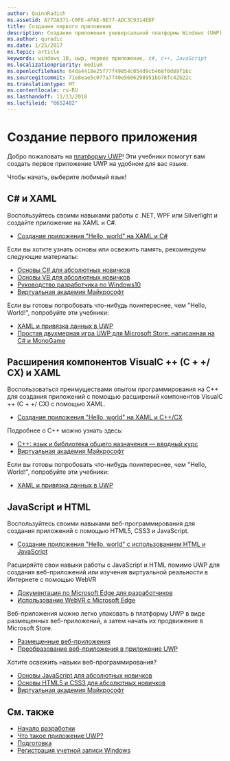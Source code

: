 ```yaml
---
author: QuinnRadich
ms.assetid: A77DA371-C0FE-4FAE-9E77-ADC3C9314EDF
title: Создание первого приложения
description: Создание приложения универсальной платформы Windows (UWP) для Windows10 на своем любимом языке программирования.
ms.author: quradic
ms.date: 1/25/2017
ms.topic: article
keywords: windows 10, uwp, первое приложение, c#, c++, JavaScript
ms.localizationpriority: medium
ms.openlocfilehash: 64da4418e25f77f49854c054d9cb468f0d89f16c
ms.sourcegitcommit: 71e8eae5c077a7740e5606298951bb78fc42b22c
ms.translationtype: MT
ms.contentlocale: ru-RU
ms.lasthandoff: 11/13/2018
ms.locfileid: "6652482"
---
```

# <a name="create-your-first-app"></a>Создание первого приложения

Добро пожаловать на [платформу UWP](universal-application-platform-guide.md)! Эти учебники помогут вам создать первое приложение UWP на удобном для вас языке.

Чтобы начать, выберите любимый язык!

## <a name="c-and-xaml"></a>C# и XAML

Воспользуйтесь своими навыками работы с .NET, WPF или Silverlight и создайте приложение на XAML и C#.

* [Создание приложения "Hello, world" на XAML и C#](create-a-hello-world-app-xaml-universal.md)

Если вы хотите узнать основы или освежить память, рекомендуем следующие материалы:

* [Основы C# для абсолютных новичков](https://go.microsoft.com/fwlink/?linkid=850801)
* [Основы VB для абсолютных новичков](https://go.microsoft.com/fwlink/?linkid=850802)
* [Руководство разработчика по Windows10](https://go.microsoft.com/fwlink/?linkid=850804)
* [Виртуальная академия Майкрософт](http://www.microsoftvirtualacademy.com/)

Если вы готовы попробовать что-нибудь поинтереснее, чем "Hello, World!", попробуйте эти учебники:

* [XAML и привязка данных в UWP](xaml-basics-intro.md)
* [Простая двухмерная игра UWP для Microsoft Store, написанная на C# и MonoGame](get-started-tutorial-game-mg2d.md)


## <a name="visualc-component-extensions-ccx-and-xaml"></a>Расширения компонентов VisualC ++ (C + +/ CX) и XAML

Воспользоваться преимуществами опытом программирования на C++ для создания приложений с помощью расширений компонентов VisualC ++ (C + +/ CX) с помощью XAML.

* [Создание приложения "Hello, world" на XAML и C++/CX](create-a-basic-windows-10-app-in-cpp.md)

Подробнее о C++ можно узнать здесь:

* [C++: язык и библиотека общего назначения — вводный курс](http://www.microsoftvirtualacademy.com/training-courses/c-a-general-purpose-language-and-library-jump-start)
* [Виртуальная академия Майкрософт](http://go.microsoft.com/fwlink/p/?LinkID=389916)

Если вы готовы попробовать что-нибудь поинтереснее, чем "Hello, World!", попробуйте эти учебники:

* [XAML и привязка данных в UWP](xaml-basics-intro.md)

## <a name="javascript-and-html"></a>JavaScript и HTML

Воспользуйтесь своими навыками веб-программирования для создания приложений с помощью HTML5, CSS3 и JavaScript.

* [Создание приложения "Hello, world" с использованием HTML и JavaScript](create-a-hello-world-app-js-uwp.md)

Расширяйте свои навыки работы с JavaScript и HTML помимо UWP для создания веб-приложений или изучения виртуальной реальности в Интернете с помощью WebVR

* [Документация по Microsoft Edge для разработчиков](https://docs.microsoft.com/microsoft-edge/)
* [Использование WebVR с Microsoft Edge](https://docs.microsoft.com/en-us/microsoft-edge/webvr/)

Веб-приложения можно легко упаковать в платформу UWP в виде размещенных веб-приложений, а затем начать их продвижение в Microsoft Store.

* [Размещенные веб-приложения](https://developer.microsoft.com/windows/bridges/hosted-web-apps)
* [Преобразование веб-приложения в приложение UWP](../porting/hwa-create-windows.md)

Хотите освежить навыки веб-программирования?

* [Основы JavaScript для абсолютных новичков](http://www.microsoftvirtualacademy.com/training-courses/javascript-fundamentals-for-absolute-beginners)
* [Основы HTML5 и CSS3 для абсолютных новичков](http://www.microsoftvirtualacademy.com/training-courses/html5-css3-fundamentals-development-for-absolute-beginners)
* [Виртуальная академия Майкрософт](http://go.microsoft.com/fwlink/p/?LinkID=389916)

## <a name="see-also"></a>См. также

* [Начало разработки](create-uwp-apps.md)
* [Что такое приложение UWP?](universal-application-platform-guide.md)
* [Подготовка](get-set-up.md)
* [Регистрация учетной записи Windows](sign-up.md)
